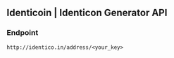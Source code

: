 ## Identicoin | Identicon Generator API

### Endpoint

```
http://identico.in/address/<your_key>
```
